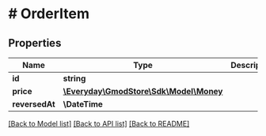# # OrderItem

## Properties

Name | Type | Description | Notes
------------ | ------------- | ------------- | -------------
**id** | **string** |  | [optional]
**price** | [**\Everyday\GmodStore\Sdk\Model\Money**](Money.md) |  | [optional]
**reversedAt** | **\DateTime** |  | [optional]

[[Back to Model list]](../../README.md#models) [[Back to API list]](../../README.md#endpoints) [[Back to README]](../../README.md)
